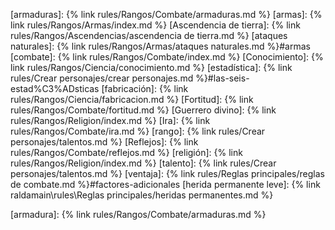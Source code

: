 [armaduras]: {% link rules/Rangos/Combate/armaduras.md %}
[armas]: {% link rules/Rangos/Armas/index.md %}
[Ascendencia de tierra]: {% link rules/Rangos/Ascendencias/ascendencia de tierra.md %}
[ataques naturales]: {% link rules/Rangos/Armas/ataques naturales.md %}#armas
[combate]: {% link rules/Rangos/Combate/index.md %}
[Conocimiento]: {% link rules/Rangos/Ciencia/conocimiento.md %}
[estadística]: {% link rules/Crear personajes/crear personajes.md %}#las-seis-estad%C3%ADsticas
[fabricación]: {% link rules/Rangos/Ciencia/fabricacion.md %}
[Fortitud]: {% link rules/Rangos/Combate/fortitud.md %}
[Guerrero divino]: {% link rules/Rangos/Religion/index.md %}
[Ira]: {% link rules/Rangos/Combate/ira.md %}
[rango]: {% link rules/Crear personajes/talentos.md %}
[Reflejos]: {% link rules/Rangos/Combate/reflejos.md %}
[religión]: {% link rules/Rangos/Religion/index.md %}
[talento]:  {% link rules/Crear personajes/talentos.md %}
[ventaja]:  {% link rules/Reglas principales/reglas de combate.md %}#factores-adicionales
[herida permanente leve]: {% link raldamain\rules\Reglas principales/heridas permanentes.md %}

[armadura]: {% link rules/Rangos/Combate/armaduras.md %}
